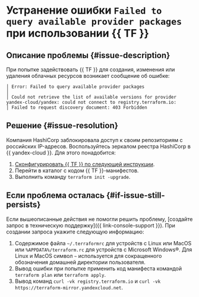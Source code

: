# Устранение ошибки `Failed to query available provider packages` при использовании {{ TF }}


## Описание проблемы {#issue-description}

При попытке задействовать {{ TF }} для создания, изменения или удаления облачных ресурсов возникает сообщение об ошибке:

```text
│ Error: Failed to query available provider packages
│
│ Could not retrieve the list of available versions for provider yandex-cloud/yandex: could not connect to registry.terraform.io:
│ Failed to request discovery document: 403 Forbidden
```

## Решение {#issue-resolution}

Компания HashiCorp заблокировала доступ к своим репозиториям с российских IP-адресов. Воспользуйтесь зеркалом реестра HashiCorp в {{ yandex-cloud }}. Для этого понадобится:

1. [Сконфигурировать {{ TF }} по следующей инструкции](../../../tutorials/infrastructure-management/terraform-quickstart.md#configure-provider).
1. Перейти в каталог с кодом {{ TF }}-манифестов.
1. Выполнить команду `terraform init -upgrade`.

## Если проблема осталась {#if-issue-still-persists}

Если вышеописанные действия не помогли решить проблему, [создайте запрос в техническую поддержку]({{ link-console-support }}). При создании запроса укажите следующую информацию:

1. Содержимое файла `~/.terraformrc` для устройств с Linux или MacOS или `%APPDATA%/terraform.rc` для устройств с Microsoft Windows®. Для Linux и MacOS символ `~` используется для сокращенного обозначения домашней директории пользователя.
1. Вывод ошибки при попытке применить код манифеста командой `terraform plan` или `terraform apply`.
1. Вывод команд `curl -vk registry.terraform.io` и `curl -vk https://terraform-mirror.yandexcloud.net`.
